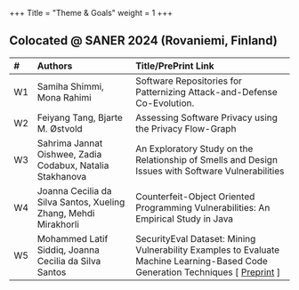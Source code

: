 +++
Title = "Theme & Goals"
weight = 1
+++


## Colocated @ SANER 2024 (Rovaniemi, Finland)


| **#** | **Authors**                     | **Title/PrePrint Link** |
| :--   | :--                             | :--                     |
| W1    | Samiha Shimmi, Mona Rahimi      | Software Repositories for Patternizing Attack-and-Defense Co-Evolution. |
| W2    | Feiyang Tang, Bjarte M. Østvold | Assessing Software Privacy using the Privacy Flow-Graph                 |
| W3    | Sahrima Jannat Oishwee, Zadia Codabux, Natalia Stakhanova | An Exploratory Study on the Relationship of Smells and Design Issues with Software Vulnerabilities |
| W4    | Joanna Cecilia da Silva Santos, Xueling Zhang, Mehdi Mirakhorli | Counterfeit-Object Oriented Programming Vulnerabilities: An Empirical Study in Java |  
| W5    | Mohammed Latif Siddiq, Joanna Cecilia da Silva Santos | SecurityEval Dataset: Mining Vulnerability Examples to Evaluate Machine Learning-Based Code Generation Techniques [  [Preprint](https://s2e-lab.github.io/preprints/msr4ps22-preprint.pdf) ] |
